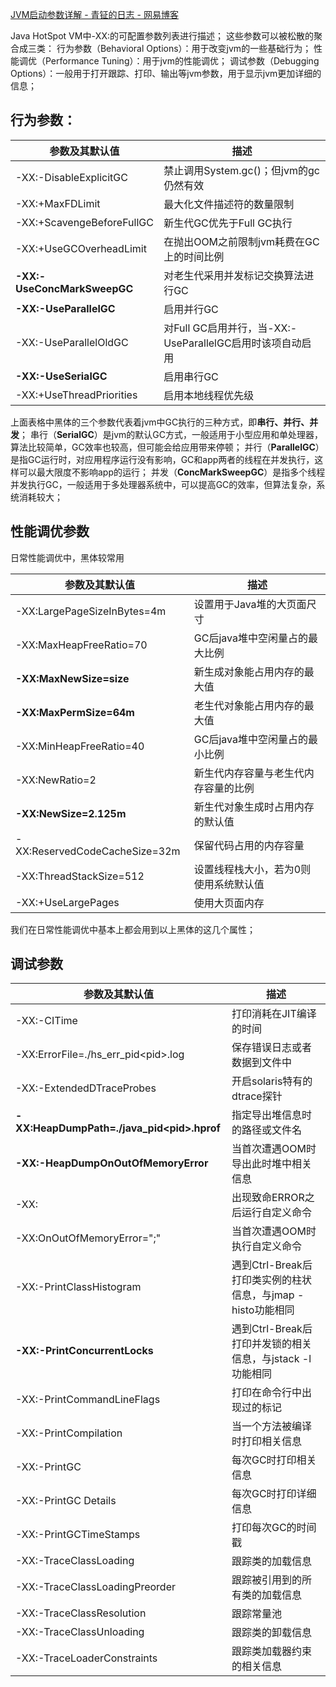 [JVM启动参数详解 - 青钲的日志 - 网易博客 ](http://zhaohe162.blog.163.com/blog/static/382167972011102111262781/)

Java HotSpot VM中-XX:的可配置参数列表进行描述；
这些参数可以被松散的聚合成三类：
行为参数（Behavioral Options）：用于改变jvm的一些基础行为；
性能调优（Performance Tuning）：用于jvm的性能调优；
调试参数（Debugging Options）：一般用于打开跟踪、打印、输出等jvm参数，用于显示jvm更加详细的信息；

## 行为参数：

|参数及其默认值|描述|
|-|-|
|-XX:-DisableExplicitGC|禁止调用System.gc()；但jvm的gc仍然有效|
|-XX:+MaxFDLimit|最大化文件描述符的数量限制|
|-XX:+ScavengeBeforeFullGC|新生代GC优先于Full GC执行|
|-XX:+UseGCOverheadLimit|在抛出OOM之前限制jvm耗费在GC上的时间比例|
|**-XX:-UseConcMarkSweepGC**|对老生代采用并发标记交换算法进行GC|
|**-XX:-UseParallelGC**|启用并行GC|
|-XX:-UseParallelOldGC|对Full GC启用并行，当-XX:-UseParallelGC启用时该项自动启用|
|**-XX:-UseSerialGC**|启用串行GC|
|-XX:+UseThreadPriorities|启用本地线程优先级|

上面表格中黑体的三个参数代表着jvm中GC执行的三种方式，即**串行、并行、并发**；
串行（**SerialGC**）是jvm的默认GC方式，一般适用于小型应用和单处理器，算法比较简单，GC效率也较高，但可能会给应用带来停顿；
并行（**ParallelGC**）是指GC运行时，对应用程序运行没有影响，GC和app两者的线程在并发执行，这样可以最大限度不影响app的运行；
并发（**ConcMarkSweepGC**）是指多个线程并发执行GC，一般适用于多处理器系统中，可以提高GC的效率，但算法复杂，系统消耗较大；

## 性能调优参数

日常性能调优中，黑体较常用
 
|参数及其默认值|描述|
|-|-|
|-XX:LargePageSizeInBytes=4m|设置用于Java堆的大页面尺寸|
|-XX:MaxHeapFreeRatio=70|GC后java堆中空闲量占的最大比例|
|**-XX:MaxNewSize=size**|新生成对象能占用内存的最大值|
|**-XX:MaxPermSize=64m**|老生代对象能占用内存的最大值|
|-XX:MinHeapFreeRatio=40|GC后java堆中空闲量占的最小比例|
|-XX:NewRatio=2|新生代内存容量与老生代内存容量的比例|
|**-XX:NewSize=2.125m**|新生代对象生成时占用内存的默认值|
|-XX:ReservedCodeCacheSize=32m|保留代码占用的内存容量|
|-XX:ThreadStackSize=512|设置线程栈大小，若为0则使用系统默认值|
|-XX:+UseLargePages|使用大页面内存|

我们在日常性能调优中基本上都会用到以上黑体的这几个属性； 


## 调试参数



|参数及其默认值|描述|
|-|-|
|-XX:-CITime|打印消耗在JIT编译的时间|
|-XX:ErrorFile=./hs_err_pid\<pid\>.log|保存错误日志或者数据到文件中|
|-XX:-ExtendedDTraceProbes|开启solaris特有的dtrace探针|
|**-XX:HeapDumpPath=./java_pid\<pid\>.hprof**|指定导出堆信息时的路径或文件名|
|**-XX:-HeapDumpOnOutOfMemoryError**|当首次遭遇OOM时导出此时堆中相关信息|
|-XX:|出现致命ERROR之后运行自定义命令|
|-XX:OnOutOfMemoryError="<cmd args>;<cmd args>"|当首次遭遇OOM时执行自定义命令|
|-XX:-PrintClassHistogram|遇到Ctrl-Break后打印类实例的柱状信息，与jmap -histo功能相同|
|**-XX:-PrintConcurrentLocks**|遇到Ctrl-Break后打印并发锁的相关信息，与jstack -l功能相同|
|-XX:-PrintCommandLineFlags|打印在命令行中出现过的标记|
|-XX:-PrintCompilation|当一个方法被编译时打印相关信息|
|-XX:-PrintGC|每次GC时打印相关信息|
|-XX:-PrintGC Details|每次GC时打印详细信息|
|-XX:-PrintGCTimeStamps|打印每次GC的时间戳|
|-XX:-TraceClassLoading|跟踪类的加载信息|
|-XX:-TraceClassLoadingPreorder|跟踪被引用到的所有类的加载信息|
|-XX:-TraceClassResolution|跟踪常量池|
|-XX:-TraceClassUnloading|跟踪类的卸载信息|
|-XX:-TraceLoaderConstraints|跟踪类加载器约束的相关信息|
